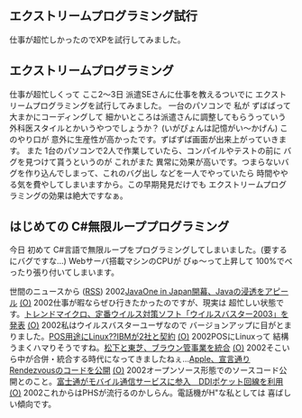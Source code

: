 ## エクストリームプログラミング試行

仕事が超忙しかったのでXPを試行してみました。






## エクストリームプログラミング


仕事が超忙しくって ここ2～3日 派遣SEさんに仕事を教えるついでに エクストリームプログラミングを試行してみました。
一台のパソコンで 私が ずばばって大まかにコーディングして 細かいところは派遣さんに調整してもらうっていう
外科医スタイルとかいうやつでしょうか？ (いがぴょんは記憶がい～かげん) 
このやり口が 意外に生産性が高かったです。ずばずば画面が出来上がっていきます。
また 1台のパソコンで2人で作業していたら、コンパイルやテストの前に バグを見つけて貰うというのが
これがまた 異常に効果が高いです。つまらないバグを作り込んでしまって、これのバグ出し
などを一人でやっていたら 時間ややる気を費やしてしまいますから。この早期発見だけでも
エクストリームプログラミングの効果は絶大ですなぁ。

## はじめての C#無限ループプログラミング


今日 初めて C#言語で無限ループをプログラミングしてしまいました。(要するにバグですな…)
Webサーバ搭載マシンのCPUが ぴゅ～って上昇して 100%でべったり張り付いてしまいます。



世間のニュースから ([RSS](ig020926-news.xml)) 2002[JavaOne in Japan開幕、Javaの浸透をアピール](http://www.zdnet.co.jp/news/0209/25/njbt_06.html) [(O)](http://www.zdnet.co.jp/news/0209/25/njbt_06.html) 2002仕事が暇ならぜひ行きたかったのですが、現実は 超忙しい状態です。[トレンドマイクロ、定番ウイルス対策ソフト「ウイルスバスター2003」を発表](http://www.zdnet.co.jp/news/0209/26/njbt_06.html) [(O)](http://www.zdnet.co.jp/news/0209/26/njbt_06.html) 2002私はウイルスバスターユーザなので バージョンアップに目がとまりました。[POS用途にLinux??IBMが2社と契約](http://www.zdnet.co.jp/news/0209/26/nebt_03.html) [(O)](http://www.zdnet.co.jp/news/0209/26/nebt_03.html) 2002POSにLinuxって 結構うまくハマりそうですね。[松下と東芝、ブラウン管事業を統合](http://www.zdnet.co.jp/news/0209/26/njbt_08.html) [(O)](http://www.zdnet.co.jp/news/0209/26/njbt_08.html) 2002そこいら中が合併・統合する時代になってきましたねぇ…[Apple、宣言通りRendezvousのコードを公開](http://www.zdnet.co.jp/news/0209/26/nebt_06.html) [(O)](http://www.zdnet.co.jp/news/0209/26/nebt_06.html) 2002オープンソース形態でのソースコード公開とのこと。[富士通がモバイル通信サービスに参入　DDIポケット回線を利用](http://www.zdnet.co.jp/news/0209/26/njbt_01.html) [(O)](http://www.zdnet.co.jp/news/0209/26/njbt_01.html) 2002これからはPHSが流行るのかしらん。電話機がH"な私としては 喜ばしい傾向です。